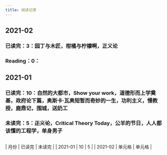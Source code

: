 ```yaml
---
title: 阅读记录
---
```


## 2021-02
### **已读完：3**：园丁与木匠，柑橘与柠檬啊，正义论
### Reading：0：
## 2021-01
### **已读完：10**：自然的大都市，Show your work，道德形而上学奠基，政府论下篇，奥斯卡·瓦奥短暂而奇妙的一生，功利主义，慢教授，鹿鼎记，围城，送奶工
### 未读完：5：~~正义论~~，Critical Theory Today，公羊的节日，人人都该懂的工程学，单身男子
##
|  月份   | 已读完  | 未读完  | | 2021-01  | 10 | 5 |
| 2021-02  | 单元格 | 单元格 |
